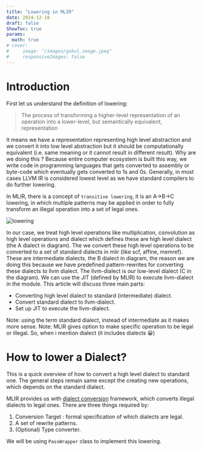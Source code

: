 ```yaml
---
title: "Lowering in MLIR"
date: 2024-12-18
draft: false
ShowToc: true
params:
  math: true
# cover:
#     image: "/images/gokul_image.jpeg"
#     responsiveImages: false
---
```


# Introduction
First let us understand the definition of lowering:

> The process of transforming a higher-level representation of an operation into a lower-level, but 
> semantically equivalent, representation

It means we have a representation representing high level abstraction and we convert it into 
low level abstraction but it should be computationally equivalent (i.e. same meaning or it cannot 
result in different result). Why are we doing this ? Because entire computer ecosystem is built 
this way, we write code in programming languages that gets converted to assembly or byte-code 
which eventually gets converted to 1s and 0s. Generally, in most cases LLVM IR is considered 
lowest level as we have standard compilers to do further lowering. 

In MLIR, there is a concept of `transitive lowering`, it is an A->B->C lowering, in which multiple 
patterns may be applied in order to fully transform an illegal operation into a set of legal ones.

![lowering](/images/abc_lowering.png)

In our case, we treat high level operations like multiplication, convolution as high level operations
 and dialect which defines these are high level dialect (the A dialect in diagram). 
 The we convert these high level operations to be converted to a set of  standard 
 dialects in mlir (like scf, affine, memref). These are intermediate dialects, 
 the B dialect in diagram, the reason we are doing this because we have predefined pattern-rewrites
  for converting these dialects to llvm dialect. The llvm-dialect is our low-level dialect 
  (C in the diagram). We can use the JIT (defined by MLIR) to execute llvm-dialect in the module. 
  This article will discuss three main parts:
- Converting high level dialect to standard (intermediate) dialect.
- Convert standard dialect to llvm-dialect.
- Set up JIT to execute the llvm-dialect.

Note: using the term standard dialect, instead of intermediate as it makes more sense.
Note: MLIR gives option to make specific operation to be legal or illegal. So, when i mention dialect (it includes dialects 😀)
# How to lower a Dialect?
This is a quick overview of how to convert a high level dialect to standard one. The general steps remain same except the creating new operations, which depends on the standard dialect.

MLIR provides us with [dialect conversion](https://mlir.llvm.org/docs/DialectConversion/) framework, which converts illegal dialects to legal ones. There are three things required by:
1. Conversion Target : formal specification of which dialects are legal.
2. A set of rewrite patterns.
3. (Optional) Type converter.

We will be using `PassWrapper` class to implement this lowering.